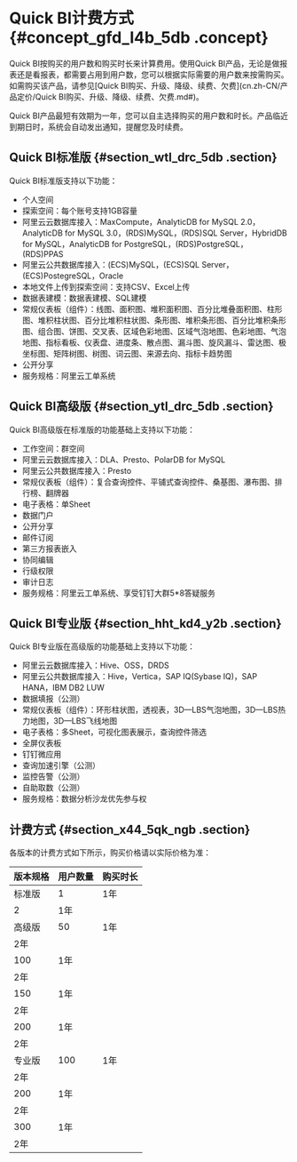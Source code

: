 # Quick BI计费方式 {#concept_gfd_l4b_5db .concept}

Quick BI按购买的用户数和购买时长来计算费用。使用Quick BI产品，无论是做报表还是看报表，都需要占用到用户数，您可以根据实际需要的用户数来按需购买。如需购买该产品，请参见[Quick BI购买、升级、降级、续费、欠费](cn.zh-CN/产品定价/Quick BI购买、升级、降级、续费、欠费.md#)。

Quick BI产品最短有效期为一年，您可以自主选择购买的用户数和时长。产品临近到期日时，系统会自动发出通知，提醒您及时续费。

## Quick BI标准版 {#section_wtl_drc_5db .section}

Quick BI标准版支持以下功能：

-   个人空间
-   探索空间：每个账号支持1GB容量
-   阿里云云数据库接入：MaxCompute，AnalyticDB for MySQL 2.0，AnalyticDB for MySQL 3.0，\(RDS\)MySQL，\(RDS\)SQL Server，HybridDB for MySQL，AnalyticDB for PostgreSQL，\(RDS\)PostgreSQL，\(RDS\)PPAS
-   阿里云公共数据库接入：\(ECS\)MySQL，\(ECS\)SQL Server，\(ECS\)PostegreSQL，Oracle
-   本地文件上传到探索空间：支持CSV、Excel上传
-   数据表建模：数据表建模、SQL建模
-   常规仪表板（组件）：线图、面积图、堆积面积图、百分比堆叠面积图、柱形图、堆积柱状图、百分比堆积柱状图、条形图、堆积条形图、百分比堆积条形图、组合图、饼图、交叉表、区域色彩地图、区域气泡地图、色彩地图、气泡地图、指标看板、仪表盘、进度条、散点图、漏斗图、旋风漏斗、雷达图、极坐标图、矩阵树图、树图、词云图、来源去向、指标卡趋势图
-   公开分享
-   服务规格：阿里云工单系统

## Quick BI高级版 {#section_ytl_drc_5db .section}

Quick BI高级版在标准版的功能基础上支持以下功能：

-   工作空间：群空间
-   阿里云云数据库接入：DLA、Presto、PolarDB for MySQL
-   阿里云公共数据库接入：Presto
-   常规仪表板（组件）：复合查询控件、平铺式查询控件、桑基图、瀑布图、排行榜、翻牌器
-   电子表格：单Sheet
-   数据门户
-   公开分享
-   邮件订阅
-   第三方报表嵌入
-   协同编辑
-   行级权限
-   审计日志
-   服务规格：阿里云工单系统、享受钉钉大群5\*8答疑服务

## Quick BI专业版 {#section_hht_kd4_y2b .section}

Quick BI专业版在高级版的功能基础上支持以下功能：

-   阿里云云数据库接入：Hive、OSS，DRDS
-   阿里云公共数据库接入：Hive，Vertica，SAP IQ\(Sybase IQ\)，SAP HANA，IBM DB2 LUW
-   数据填报（公测）
-   常规仪表板（组件）：环形柱状图，透视表，3D—LBS气泡地图，3D—LBS热力地图，3D—LBS飞线地图
-   电子表格：多Sheet，可视化图表展示，查询控件筛选
-   全屏仪表板
-   钉钉微应用
-   查询加速引擎（公测）
-   监控告警（公测）
-   自助取数（公测）
-   服务规格：数据分析沙龙优先参与权

## 计费方式 {#section_x44_5qk_ngb .section}

各版本的计费方式如下所示，购买价格请以实际价格为准：

|版本规格|用户数量|购买时长|
|----|----|----|
|标准版|1|1年|
|2|1年|
|高级版|50|1年|
|2年|
|100|1年|
|2年|
|150|1年|
|2年|
|200|1年|
|2年|
|专业版|100|1年|
|2年|
|200|1年|
|2年|
|300|1年|
|2年|

